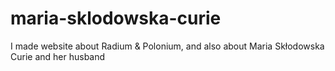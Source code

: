 # maria-sklodowska-curie
I made website about Radium &amp; Polonium, and also about Maria Skłodowska Curie and her husband
